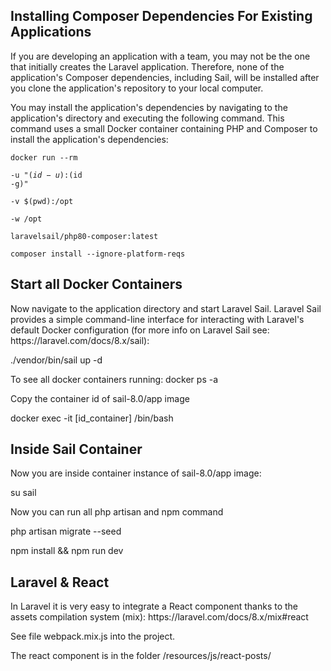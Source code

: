 <h2>Installing Composer Dependencies For Existing Applications</h2>

If you are developing an application with a team, you may not be the one that initially creates the Laravel application. Therefore, none of the application's Composer dependencies, including Sail, will be installed after you clone the application's repository to your local computer.

You may install the application's dependencies by navigating to the application's directory and executing the following command. This command uses a small Docker container containing PHP and Composer to install the application's dependencies:

<code>docker run --rm \
    -u "$(id -u):$(id -g)" \
    -v $(pwd):/opt \
    -w /opt \
    laravelsail/php80-composer:latest \
    composer install --ignore-platform-reqs</code>
    
<h2>Start all Docker Containers</h2>
Now navigate to the application directory and start Laravel Sail. Laravel Sail provides a simple command-line interface for interacting with Laravel's default Docker configuration (for more info on Laravel Sail see: https://laravel.com/docs/8.x/sail):

./vendor/bin/sail up -d

To see all docker containers running:
docker ps -a

Copy the container id of sail-8.0/app image

docker exec -it [id_container] /bin/bash

<h2>Inside Sail Container</h2>
Now you are inside container instance of sail-8.0/app image:

su sail

Now you can run all php artisan and npm command

php artisan migrate --seed

npm install && npm run dev

<h2>Laravel & React</h2>
In Laravel it is very easy to integrate a React component thanks to the assets compilation system (mix): https://laravel.com/docs/8.x/mix#react

See file webpack.mix.js into the project. 

The react component is in the folder /resources/js/react-posts/
